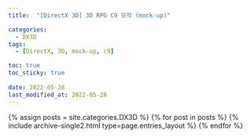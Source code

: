 ```yaml
---
title:  "[DirectX 3D] 3D RPG C9 모작 (mock-up)"

categories:
  - DX3D
tags:
  - [DirectX, 3D, mock-up, c9]

toc: true
toc_sticky: true
 
date: 2022-05-28
last_modified_at: 2022-05-28
---
```



{% assign posts = site.categories.DX3D %}
{% for post in posts %} {% include archive-single2.html type=page.entries_layout %} {% endfor %}